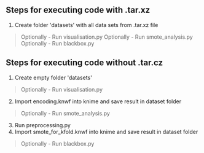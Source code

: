 Steps for executing code with .tar.xz
--
1. Create folder 'datasets' with all data sets from .tar.xz file
  > Optionally - Run visualisation.py
  > Optionally - Run smote_analysis.py
  > Optionally - Run blackbox.py

Steps for executing code without .tar.cz
--
1. Create empty folder 'datasets'
  > Optionally - Run visualisation.py
2. Import encoding.knwf into knime and save result in dataset folder
  > Optionally - Run smote_analysis.py
3. Run preprocessing.py
4. Import smote_for_kfold.knwf into knime and save result in dataset folder
  > Optionally - Run blackbox.py
